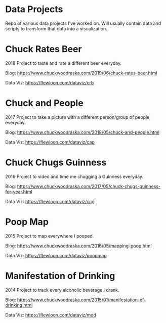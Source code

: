 # Data Projects
Repo of various data projects I've worked on. Will usually contain data and scripts to transform that data into a
visualization.

# Chuck Rates Beer
2018 Project to taste and rate a different beer everyday.

Blog: https://www.chuckwoodraska.com/2019/06/chuck-rates-beer.html

Data Viz: https://flewloon.com/dataviz/crb

# Chuck and People
2017 Project to take a picture with a different person/group of people everyday.

Blog: https://www.chuckwoodraska.com/2018/05/chuck-and-people.html

Data Viz: https://flewloon.com/dataviz/cap

# Chuck Chugs Guinness
2016 Project to video and time me chugging a Guinness everyday.

Blog: https://www.chuckwoodraska.com/2017/05/chuck-chugs-guinness-for-year.html

Data Viz: https://flewloon.com/dataviz/ccg

# Poop Map
2015 Project to map everywhere I pooped.

Blog: https://www.chuckwoodraska.com/2016/05/mapping-poop.html

Data Viz: https://flewloon.com/dataviz/poopmap

# Manifestation of Drinking
2014 Project to track every alcoholic beverage I drank.

Blog: https://www.chuckwoodraska.com/2015/01/manifestation-of-drinking.html

Data Viz: https://flewloon.com/dataviz/mod
